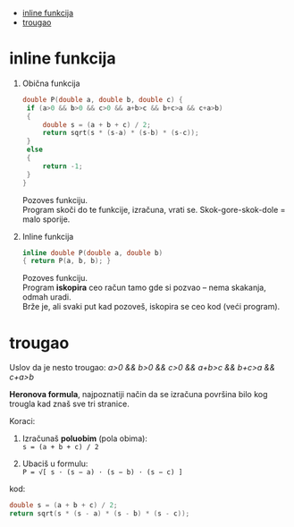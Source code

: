 - [inline funkcija](#inline-funkcija)
- [trougao](#trougao)


# inline funkcija

1. Obična funkcija
   ```cpp
   double P(double a, double b, double c) {
	if (a>0 && b>0 && c>0 && a+b>c && b+c>a && c+a>b) 
	{
		double s = (a + b + c) / 2;
		return sqrt(s * (s-a) * (s-b) * (s-c));
	} 
	else 
	{
		return -1;
	}
   }
   ```
   Pozoves funkciju. <br>
   Program skoči do te funkcije, izračuna, vrati se. Skok-gore-skok-dole = malo sporije.

2. Inline funkcija
   ```cpp
   inline double P(double a, double b) 
   { return P(a, b, b); }
   ```
   Pozoves funkciju. <br>
   Program **iskopira** ceo račun tamo gde si pozvao – nema skakanja, odmah uradi.  
   Brže je, ali svaki put kad pozoveš, iskopira se ceo kod (veći program).


# trougao

Uslov da je nesto trougao: *a>0 && b>0 && c>0 && a+b>c && b+c>a && c+a>b*

**Heronova formula**, najpoznatiji način da se izračuna površina bilo kog trougla kad znaš sve tri stranice.

Koraci:

1. Izračunaš **poluobim** (pola obima):  
   `s = (a + b + c) / 2`

2. Ubaciš u formulu:  
   `P = √[ s ⋅ (s − a) ⋅ (s − b) ⋅ (s − c) ]`

kod:

```cpp
double s = (a + b + c) / 2;
return sqrt(s * (s - a) * (s - b) * (s - c));
```
